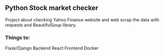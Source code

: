 ## Python Stock market checker

Project about checking Yahoo Finance website and web scrap the data with requests and BeautifulSoup library.

### Things to: 
Flask/Django Backend
React Frontend
Docker
